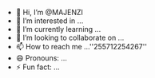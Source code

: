 - 👋 Hi, I’m @MAJENZI
- 👀 I’m interested in ...
- 🌱 I’m currently learning ...
- 💞️ I’m looking to collaborate on ...
- 📫 How to reach me ...''255712254267''
- 😄 Pronouns: ...
- ⚡ Fun fact: ...

<!---
MAJENZI/MAJENZI is a ✨ special ✨ repository because its `README.md` (this file) appears on your GitHub profile.
You can click the Preview link to take a look at your changes.
--->
